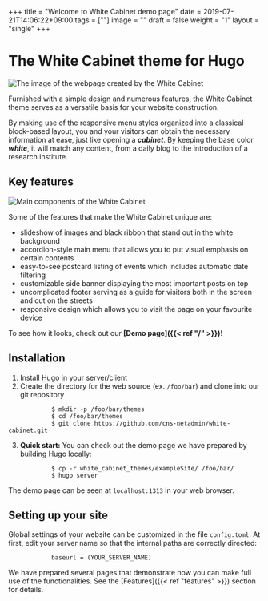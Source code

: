 +++
title =  "Welcome to White Cabinet demo page"
date = 2019-07-21T14:06:22+09:00
tags = [""]
image = ""
draft = false
weight = "1"
layout = "single"
+++

# The White Cabinet theme for Hugo

![The image of the webpage created by the White Cabinet](/img/thumbnail.png)

<!--check "CHECK"-->
Furnished with a simple design and numerous features, the White Cabinet theme serves as a versatile basis for your website construction.

By making use of the responsive menu styles organized into a classical block-based layout, you and your visitors can obtain the necessary information at ease, just like opening a ***cabinet***. By keeping the base color ***white***, it will match any content, from a daily blog to the introduction of a research institute.

## Key features

![Main components of the White Cabinet](/img/white_cabinet_components.png)

Some of the features that make the White Cabinet unique are:

- slideshow of images and black ribbon that stand out in the white background
- accordion-style main menu that allows you to put visual emphasis on certain contents
- easy-to-see postcard listing of events which includes automatic date filtering
- customizable side banner displaying the most important posts on top
- uncomplicated footer serving as a guide for visitors both in the screen and out on the streets
- responsive design which allows you to visit the page on your favourite device

To see how it looks, check out our **[Demo page]({{< ref "/" >}})**! 


## Installation

1. Install [Hugo](https://gohugo.io/) in your server/client
2. Create the directory for the web source (ex. `/foo/bar`) and clone into our git repository

```
            $ mkdir -p /foo/bar/themes
            $ cd /foo/bar/themes
            $ git clone https://github.com/cns-netadmin/white-cabinet.git
```

3. **Quick start:** You can check out the demo page we have prepared by building Hugo locally:

```
            $ cp -r white_cabinet_themes/exampleSite/ /foo/bar/
            $ hugo server
```

The demo page can be seen at `localhost:1313` in your web browser.

## Setting up your site

Global settings of your website can be customized in the file `config.toml`. At first, edit your server name so that the internal paths are correctly directed:

```
            baseurl = (YOUR_SERVER_NAME)
```

We have prepared several pages that demonstrate how you can make full use of the functionalities. See the [Features]({{< ref "features" >}}) section for details.


